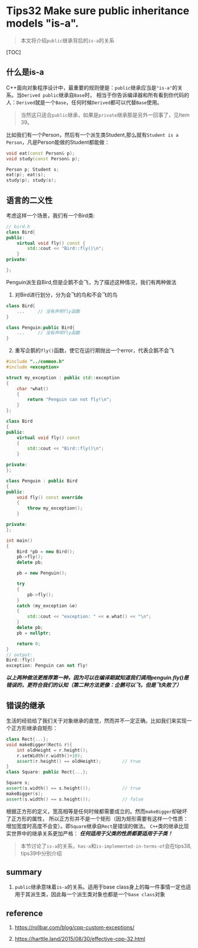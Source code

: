# Tips32 Make sure public inheritance models "is-a".

>  本文将介绍`public`继承背后的`is-a`的关系

[TOC]

## 什么是is-a

C++面向对象程序设计中，最重要的规则便是：`public`继承应当是`"is-a"`的关系。当`Derived public`继承自`Base`时， 相当于你告诉编译器和所有看到你代码的人：`Derived`就是一个`Base`，任何时候`Derived`都可以代替`Base`使用。

>当然这只适合`public`继承，如果是`private`继承那是另外一回事了，见Item 39。

比如我们有一个Person，然后有一个派生类Student,那么就有`Student is a Person`，凡是Person能做的Student都能做：

```cpp
void eat(const Person& p);
void study(const Person& p);

Person p; Student s;
eat(p); eat(s);
study(p); study(s);
```

## 语言的二义性

考虑这样一个场景，我们有一个Bird类:
```cpp
// bird.h
class Bird{
public:
    virtual void fly() const {
        std::cout << "Bird::fly()\n";
    }
private:

};
```
Penguin派生自Bird,但是企鹅不会飞，为了描述这种情况，我们有两种做法

1. 对Bird进行划分，分为会飞的鸟和不会飞的鸟

```cpp
class Bird{
    ...     // 没有声明fly函数
}

class Penguin:public Bird{
    ...     // 没有声明fly函数
}
```

2. 重写企鹅的`fly()`函数，使它在运行期抛出一个error，代表企鹅不会飞

```cpp
#include "../common.h"
#include <exception>

struct my_exception : public std::exception
{
    char *what()
    {
        return "Penguin can not fly!\n";
    }
};

class Bird
{
public:
    virtual void fly() const
    {
        std::cout << "Bird::fly()\n";
    }

private:
};

class Penguin : public Bird
{
public:
    void fly() const override
    {
        throw my_exception();
    }

private:
};

int main()
{
    Bird *pb = new Bird();
    pb->fly();
    delete pb;

    pb = new Penguin();

    try
    {
        pb->fly();
    }
    catch (my_exception &e)
    {
        std::cout << "exception: " << e.what() << "\n";
    }
    delete pb;
    pb = nullptr;

    return 0;
}
// output:
Bird::fly()
exception: Penguin can not fly!
```

***以上两种做法更推荐第一种，因为可以在编译期就知道我们调用penguin.fly()是错误的，更符合我们的认知（第二种方法更像：企鹅可以飞，但是飞失败了）*** 






## 错误的继承
生活的经验给了我们关于对象继承的直觉，然而并不一定正确。比如我们来实现一个正方形继承自矩形：

```cpp
class Rect{...};
void makeBigger(Rect& r){
    int oldHeight = r.height();
    r.setWidth(r.width()+10);
    assert(r.height() == oldHeight);        // true
}
class Square: public Rect{...};

Square s;
assert(s.width() == s.height());            // true
makeBigger(s);
assert(s.width() == s.height());            // false
```

根据正方形的定义，宽高相等是任何时候都需要成立的。然而`makeBigger`却破坏了正方形的属性， 所以正方形并不是一个矩形（因为矩形需要有这样一个性质：增加宽度时高度不会变）。即`Square`继承自`Rect`是错误的做法。 `C++`类的继承比现实世界中的继承关系更加严格： ***任何适用于父类的性质都要适用于子类！*** 

> 本节讨论了`is-a`的关系，`has-a`和`is-implemented-in-terms-of`会在tips38, tips39中分别介绍




## summary

1. `public`继承意味着`is-a`的关系。适用于base class身上的每一件事情一定也适用于其派生类，因此每一个派生类对象也都是一个`base class`对象

## reference

1. https://rollbar.com/blog/cpp-custom-exceptions/

2. https://harttle.land/2015/08/30/effective-cpp-32.html
